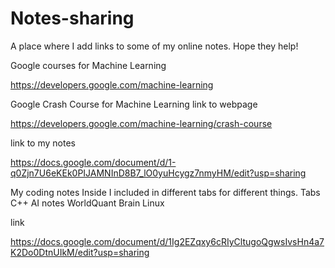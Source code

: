 # Notes-sharing
A place where I add links to some of my online notes. Hope they help!

Google courses for Machine Learning

https://developers.google.com/machine-learning


Google Crash Course for Machine Learning
link to webpage

https://developers.google.com/machine-learning/crash-course


link to my notes

https://docs.google.com/document/d/1-q0Zjn7U6eKEk0PIJAMNInD8B7_lO0yuHcygz7nmyHM/edit?usp=sharing


My coding notes
Inside I included in different tabs for different things.
Tabs
C++
AI notes
WorldQuant Brain
Linux

link

https://docs.google.com/document/d/1Ig2EZqxy6cRIyCltugoQgwsIvsHn4a7K2Do0DtnUIkM/edit?usp=sharing


